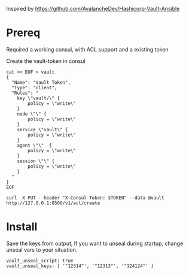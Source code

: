 Inspired by https://github.com/AvalancheDev/Hashicorp-Vault-Ansible

# Prereq
Required a working consul, with ACL support and a existing token

Create the vault-token in consul
```
cat << EOF > vault
{
  "Name": "Vault Token",
  "Type": "client",
  "Rules": "
    key \"vault/\" {
        policy = \"write\"
    }
    node \"\" {
        policy = \"write\"
    }
    service \"vault\" {
        policy = \"write\"
    }
    agent \"\"  {
        policy = \"write\"
    }
    session \"\" {
        policy = \"write\"
    }
  "
}
EOF

curl -X PUT --header "X-Consul-Token: $TOKEN" --data @vault http://127.0.0.1:8500/v1/acl/create

``` 

# Install

Save the keys from output, 
If you want to unseal during startup, change unseal vars to your situation. 

```
vault_unseal_script: true
vault_unseal_keys: [ '"12314"', '"12313"', '"124124"' ]
```
